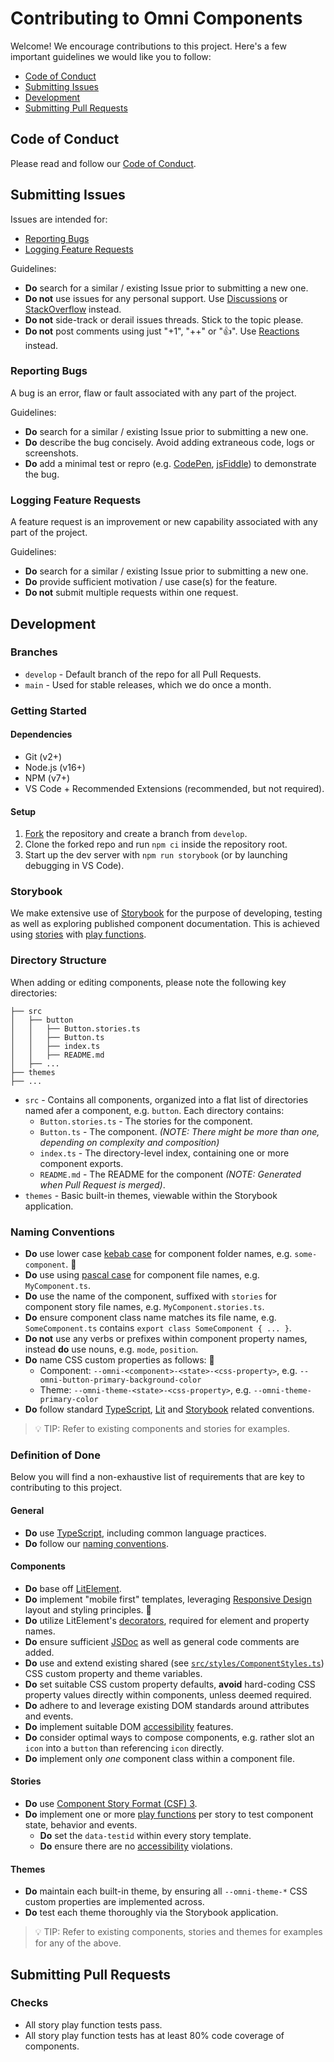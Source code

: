 # Contributing to Omni Components

Welcome! We encourage contributions to this project. Here's a few important guidelines we would like you to follow:

* [Code of Conduct](#code-of-conduct)
* [Submitting Issues](#submitting-issues)
* [Development](#development)
* [Submitting Pull Requests](#submitting-pull-requests)

## Code of Conduct

Please read and follow our [Code of Conduct](https://github.com/capitec/omni-components/blob/develop/CODE_OF_CONDUCT.md).

## Submitting Issues

Issues are intended for:

* [Reporting Bugs](#reporting-bugs)
* [Logging Feature Requests](#logging-feature-requests)

Guidelines:
* **Do** search for a similar / existing Issue prior to submitting a new one.
* **Do not** use issues for any personal support. Use [Discussions](https://github.com/capitec/omni-components/discussions) or [StackOverflow](https://stackoverflow.com/) instead.
* **Do not** side-track or derail issues threads. Stick to the topic please.
* **Do not** post comments using just "+1", "++" or "👍". Use [Reactions](https://github.blog/2016-03-10-add-reactions-to-pull-requests-issues-and-comments/) instead.

### Reporting Bugs

A bug is an error, flaw or fault associated with any part of the project.

Guidelines:
* **Do** search for a similar / existing Issue prior to submitting a new one.
* **Do** describe the bug concisely. Avoid adding extraneous code, logs or screenshots.
* **Do** add a minimal test or repro (e.g. [CodePen](https://codepen.io/), [jsFiddle](https://jsfiddle.net/)) to demonstrate the bug.

### Logging Feature Requests

A feature request is an improvement or new capability associated with any part of the project.

Guidelines:
* **Do** search for a similar / existing Issue prior to submitting a new one.
* **Do** provide sufficient motivation / use case(s) for the feature. 
* **Do not** submit multiple requests within one request.

## Development

### Branches

* `develop` - Default branch of the repo for all Pull Requests.
* `main` - Used for stable releases, which we do once a month.

### Getting Started

#### Dependencies

* Git (v2+)
* Node.js (v16+)
* NPM (v7+)
* VS Code + Recommended Extensions (recommended, but not required).

#### Setup

1. [Fork](https://github.com/capitec/omni-components) the repository and create a branch from `develop`.
2. Clone the forked repo and run `npm ci` inside the repository root.
3. Start up the dev server with `npm run storybook` (or by launching debugging in VS Code).

### Storybook

We make extensive use of [Storybook](https://storybook.js.org/) for the purpose of developing, testing as well as exploring published component documentation. This is achieved using [stories](https://storybook.js.org/docs/web-components/writing-stories/introduction) with [play functions](https://storybook.js.org/docs/web-components/writing-stories/play-function).

### Directory Structure

When adding or editing components, please note the following key directories:

```
├── src
│   ├── button
│   │   ├── Button.stories.ts
│   │   ├── Button.ts
│   │   ├── index.ts
│   │   ├── README.md
│   ├── ...
├── themes
├── ...
```

* `src` - Contains all components, organized into a flat list of directories named afer a component, e.g. `button`. Each directory contains:
  * `Button.stories.ts` - The stories for the component.
  * `Button.ts` - The component. *(NOTE: There might be more than one, depending on complexity and composition)*
  * `index.ts` - The directory-level index, containing one or more component exports.
  * `README.md` - The README for the component *(NOTE: Generated when Pull Request is merged)*.
* `themes` - Basic built-in themes, viewable within the Storybook application.

### Naming Conventions

* **Do** use lower case [kebab case](https://en.wikipedia.org/wiki/Letter_case#Kebab_case) for component folder names, e.g. `some-component`. 🍢
* **Do** use using [pascal case](https://en.wikipedia.org/wiki/Camel_case) for component file names, e.g. `MyComponent.ts`.
* **Do** use the name of the component, suffixed with `stories` for component story file names, e.g. `MyComponent.stories.ts`.
* **Do** ensure component class name matches its file name, e.g. `SomeComponent.ts` contains `export class SomeComponent { ... }`.
* **Do not** use any verbs or prefixes within component property names, instead **do** use nouns, e.g. `mode`, `position`.
* **Do** name CSS custom properties as follows: 🥷
  * Component: `--omni-<component>-<state>-<css-property>`, e.g. `--omni-button-primary-background-color`
  * Theme: `--omni-theme-<state>-<css-property>`, e.g. `--omni-theme-primary-color`
* **Do** follow standard [TypeScript](https://www.typescriptlang.org/docs/), [Lit](https://lit.dev/docs/) and [Storybook](https://storybook.js.org/docs/web-components/writing-stories/introduction) related conventions. 

> 💡 TIP: Refer to existing components and stories for examples. 

### Definition of Done
Below you will find a non-exhaustive list of requirements that are key to contributing to this project.

#### General
* **Do** use [TypeScript](https://www.typescriptlang.org/docs/), including common language practices.
* **Do** follow our [naming conventions](#naming-conventions).

#### Components
* **Do** base off [LitElement](https://lit.dev/).
* **Do** implement "mobile first" templates, leveraging [Responsive Design](https://developer.mozilla.org/en-US/docs/Learn/CSS/CSS_layout/Responsive_Design) layout and styling principles. 📱
* **Do** utilize LitElement's [decorators](https://lit.dev/docs/components/decorators/), required for element and property names.
* **Do** ensure sufficient [JSDoc](https://jsdoc.app/) as well as general code comments are added.
* **Do** use and extend existing shared (see [`src/styles/ComponentStyles.ts`](https://github.com/capitec/omni-components/blob/develop/src/styles/ComponentStyles.ts)) CSS custom property and theme variables.
* **Do** set suitable CSS custom property defaults, **avoid** hard-coding CSS property values directly within components, unless deemed required.
* **Do** adhere to and leverage existing DOM standards around attributes and events.
* **Do** implement suitable DOM [accessibility](https://developer.mozilla.org/en-US/docs/Web/Accessibility) features.
* **Do** consider optimal ways to compose components, e.g. rather slot an `icon` into a `button` than referencing `icon` directly.
* **Do** implement only *one* component class within a component file.

#### Stories
* **Do** use [Component Story Format (CSF) 3](https://storybook.js.org/blog/component-story-format-3-0/).
* **Do** implement one or more [play functions](https://storybook.js.org/docs/web-components/writing-stories/play-function) per story to test component state, behavior and events.
  * **Do** set the `data-testid` within every story template.
  * **Do** ensure there are no [accessibility](https://storybook.js.org/docs/web-components/writing-tests/accessibility-testing) violations.

#### Themes
* **Do** maintain each built-in theme, by ensuring all `--omni-theme-*` CSS custom properties are implemented across.
* **Do** test each theme thoroughly via the Storybook application.

> 💡 TIP: Refer to existing components, stories and themes for examples for any of the above.

## Submitting Pull Requests
### Checks

* All story play function tests pass.
* All story play function tests has at least 80% code coverage of components.
